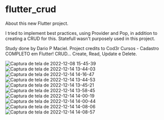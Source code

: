 # flutter_crud
About this new Flutter project.

I tried to implement best practices, using Provider and Pop, in addition to creating a CRUD for this. 
Statefull wasn't purposely used in this project.

Study done by Dario P Maciel.
Project credits to Cod3r Cursos - Cadastro COMPLETO em Flutter! CRUD... Create, Read, Update e Delete.

![Captura de tela de 2022-12-08 15-45-39](https://user-images.githubusercontent.com/116087297/207657072-58dc6f24-d862-4289-b1f7-747ff872764a.png)
![Captura de tela de 2022-12-14 13-44-03](https://user-images.githubusercontent.com/116087297/207657219-51869fb1-1ad9-4eb7-a702-fd81ef86d61b.png)
![Captura de tela de 2022-12-14 14-16-47](https://user-images.githubusercontent.com/116087297/207663002-27f9414e-090d-42da-8f1d-1476081dc4e2.png)
![Captura de tela de 2022-12-14 13-44-53](https://user-images.githubusercontent.com/116087297/207657487-95afc76e-4fb5-40ae-a642-951c0c3da1c9.png)
![Captura de tela de 2022-12-14 13-45-21](https://user-images.githubusercontent.com/116087297/207657564-e12f19df-9d90-410e-b567-638e5ccb39fa.png)
![Captura de tela de 2022-12-14 13-58-45](https://user-images.githubusercontent.com/116087297/207659163-9613f0a9-122d-4ab6-97ff-21c95c524a94.png)
![Captura de tela de 2022-12-14 14-00-19](https://user-images.githubusercontent.com/116087297/207659473-c6923234-6a0c-4f99-bd96-e97ef75ca5ef.png)
![Captura de tela de 2022-12-14 14-00-44](https://user-images.githubusercontent.com/116087297/207659552-1a148bd9-cc9b-4d7e-8bad-6207868fe915.png)
![Captura de tela de 2022-12-14 14-08-06](https://user-images.githubusercontent.com/116087297/207661167-7a642560-6272-4fbb-acbe-65308d7b6a04.png)
![Captura de tela de 2022-12-14 14-08-57](https://user-images.githubusercontent.com/116087297/207661279-32be6081-001e-4bfa-ad82-0ab69b9ce6ed.png)
